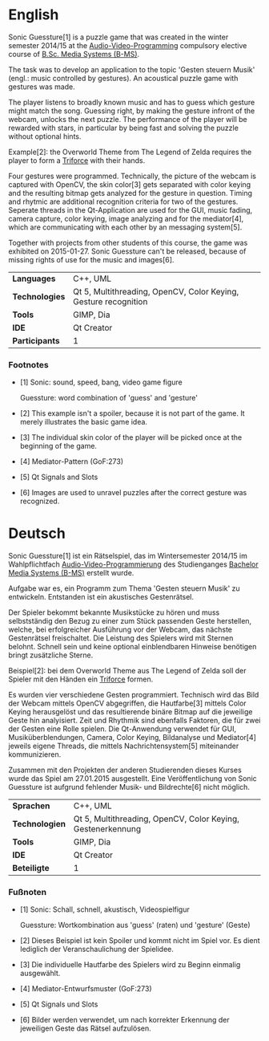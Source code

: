 # English

Sonic Guessture[1] is a puzzle game that was created in the winter semester 2014/15 at the [Audio-Video-Programming](https://rcl.blackpinguin.de/haw/bms/14ws/AVPRG/) compulsory elective course of [B.Sc. Media Systems (B-MS)](https://rcl.blackpinguin.de/haw/bms/).

The task was to develop an application to the topic 'Gesten steuern Musik' (engl.: music controlled by gestures). An acoustical puzzle game with gestures was made.

The player listens to broadly known music and has to guess which gesture might match the song. Guessing right, by making the gesture infront of the webcam, unlocks the next puzzle. The performance of the player will be rewarded with stars, in particular by being fast and solving the puzzle without optional hints.

Example[2]: the Overworld Theme from The Legend of Zelda requires the player to form a [Triforce](https://en.wikipedia.org/wiki/Triforce) with their hands.

Four gestures were programmed. Technically, the picture of the webcam is captured with OpenCV, the skin color[3] gets separated with color keying and the resulting bitmap gets analyzed for the gesture in question. Timing and rhytmic are additional recognition criteria for two of the gestures. Seperate threads in the Qt-Application are used for the GUI, music fading, camera capture, color keying, image analyzing and for the mediator[4], which are communicating with each other by an messaging system[5].

Together with projects from other students of this course, the game was exhibited on 2015-01-27. Sonic Guessture can't be released, because of missing rights of use for the music and images[6].

|                  |                                                                 |
| ---------------- | --------------------------------------------------------------- |
| __Languages__    | C++, UML                                                        |
| __Technologies__ | Qt 5, Multithreading, OpenCV, Color Keying, Gesture recognition |
| __Tools__        | GIMP, Dia                                                       |
| __IDE__          | Qt Creator                                                      |
| __Participants__ | 1                                                               |

### Footnotes

- [1]	Sonic: sound, speed, bang, video game figure
  
  Guessture: word combination of 'guess' and 'gesture'
- [2]	This example isn't a spoiler, because it is not part of the game. It merely illustrates the basic game idea.
- [3]	The individual skin color of the player will be picked once at the beginning of the game.
- [4]	Mediator-Pattern (GoF:273)
- [5]	Qt Signals and Slots
- [6]	Images are used to unravel puzzles after the correct gesture was recognized.

# Deutsch

Sonic Guessture[1] ist ein Rätselspiel, das im Wintersemester 2014/15 im Wahlpflichtfach [Audio-Video-Programmierung](https://rcl.blackpinguin.de/haw/bms/14ws/AVPRG/de.html) des Studienganges [Bachelor Media Systems (B-MS)](https://rcl.blackpinguin.de/haw/bms/de.html) erstellt wurde.

Aufgabe war es, ein Programm zum Thema 'Gesten steuern Musik' zu entwickeln. Entstanden ist ein akustisches Gestenrätsel.

Der Spieler bekommt bekannte Musikstücke zu hören und muss selbstständig den Bezug zu einer zum Stück passenden Geste herstellen, welche, bei erfolgreicher Ausführung vor der Webcam, das nächste Gestenrätsel freischaltet. Die Leistung des Spielers wird mit Sternen belohnt. Schnell sein und keine optional einblendbaren Hinweise benötigen bringt zusätzliche Sterne.

Beispiel[2]: bei dem Overworld Theme aus The Legend of Zelda soll der Spieler mit den Händen ein [Triforce](https://de.wikipedia.org/wiki/The_Legend_of_Zelda#Das_Triforce) formen.

Es wurden vier verschiedene Gesten programmiert. Technisch wird das Bild der Webcam mittels OpenCV abgegriffen, die Hautfarbe[3] mittels Color Keying herausgelöst und das resultierende binäre Bitmap auf die jeweilige Geste hin analyisiert. Zeit und Rhythmik sind ebenfalls Faktoren, die für zwei der Gesten eine Rolle spielen. Die Qt-Anwendung verwendet für GUI, Musiküberblendungen, Camera, Color Keying, Bildanalyse und Mediator[4] jeweils eigene Threads, die mittels Nachrichtensystem[5] miteinander kommunizieren.

Zusammen mit den Projekten der anderen Studierenden dieses Kurses wurde das Spiel am 27.01.2015 ausgestellt. Eine Veröffentlichung von Sonic Guessture ist aufgrund fehlender Musik- und Bildrechte[6] nicht möglich.

|                  |                                                             |
| ---------------- | ----------------------------------------------------------- |
| __Sprachen__     | C++, UML                                                    |
| __Technologien__ | Qt 5, Multithreading, OpenCV, Color Keying, Gestenerkennung |
| __Tools__        | GIMP, Dia                                                   |
| __IDE__          | Qt Creator                                                  |
| __Beteiligte__   | 1                                                           |

### Fußnoten

- [1]	Sonic: Schall, schnell, akustisch, Vi­deo­spiel­fi­gur
  
  Guessture: Wortkombination aus 'guess' (raten) und 'gesture' (Geste)
- [2]	Dieses Beispiel ist kein Spoiler und kommt nicht im Spiel vor. Es dient lediglich der Veranschaulichung der Spielidee.
- [3]	Die individuelle Hautfarbe des Spielers wird zu Beginn einmalig ausgewählt.
- [4]	Mediator-Entwurfsmuster (GoF:273)
- [5]	Qt Signals und Slots
- [6]	Bilder werden verwendet, um nach korrekter Erkennung der jeweiligen Geste das Rätsel aufzulösen.
